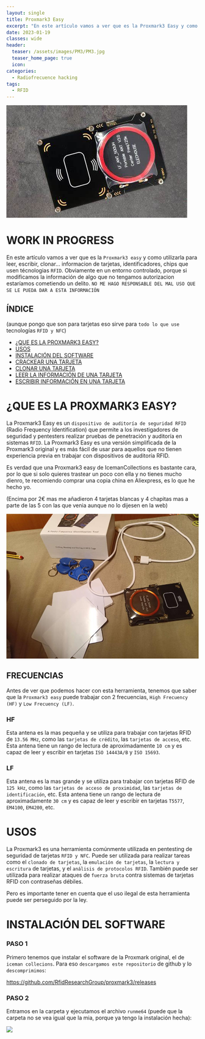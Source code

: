 ```yaml
---
layout: single
title: Proxmark3 Easy
excerpt: "En este artículo vamos a ver que es la Proxmark3 Easy y como utilizarla para."
date: 2023-01-19
classes: wide
header:
  teaser: /assets/images/PM3/PM3.jpg
  teaser_home_page: true
  icon: 
categories:
  - Radiofrecuence hacking
tags:  
  - RFID
---
```


![](/assets/images/PM3/PM3.jpg)

# WORK IN PROGRESS

En este artículo vamos a ver que es la `Proxmark3 easy` y como utilizarla para leer, escribir, clonar... informacion de tarjetas, identificadores, chips que usen técnologias `RFID`. Obviamente en un entorno controlado, porque si modificamos la información de algo que no tengamos autorizacion estaríamos cometiendo un delito. `NO ME HAGO RESPONSABLE DEL MAL USO QUE SE LE PUEDA DAR A ESTA INFORMACIÓN`

## ÍNDICE

(aunque pongo que son para tarjetas eso sirve para `todo lo que use` tecnologías `RFID y NFC`)

- [¿QUE ES LA PROXMARK3 EASY?](#1)
- [USOS](#U)
- [INSTALACIÓN DEL SOFTWARE](#2)
- [CRACKEAR UNA TARJETA](#3)
- [CLONAR UNA TARJETA](#4)
- [LEER LA INFORMACIÓN DE UNA TARJETA](#5)
- [ESCRIBIR INFORMACIÓN EN UNA TARJETA](#6)


<a id="1"></a>
# ¿QUE ES LA PROXMARK3 EASY?

La Proxmark3 Easy es un `dispositivo de auditoría de seguridad RFID` (Radio Frequency Identification) que permite a los investigadores de seguridad y pentesters realizar pruebas de penetración y auditoría en sistemas `RFID`. La Proxmark3 Easy es una versión simplificada de la Proxmark3 original y es más fácil de usar para aquellos que no tienen experiencia previa en trabajar con dispositivos de auditoría RFID.

Es verdad que una Proxmark3 easy de IcemanCollections es bastante cara, por lo que si solo quieres trastear un poco con ella y no tienes mucho dienro, te recomiendo comprar una copia china en Aliexpress, es lo que he hecho yo.

(Encima por 2€ mas me añadieron 4 tarjetas blancas y 4 chapitas mas a parte de las 5 con las que venia aunque no lo dijesen en la web)

![](/assets/images/PM3/miPM3.jpg)

## FRECUENCIAS

Antes de ver que podemos hacer con esta herramienta, tenemos que saber que la `Proxmark3 easy` puede trabajar con 2 frecuencias, `High Frecuency (HF)` y `Low Frecuency (LF)`.

### HF

Esta antena es la mas pequeña y se utiliza para trabajar con tarjetas RFID de `13.56 MHz`, como las `tarjetas de crédito`, las `tarjetas de acceso`, etc. Esta antena tiene un rango de lectura de aproximadamente `10 cm` y es capaz de leer y escribir en tarjetas `ISO 14443A/B` y `ISO 15693`.

### LF

Esta antena es la mas grande y se utiliza para trabajar con tarjetas RFID de `125 kHz`, como las `tarjetas de acceso de proximidad`, las `tarjetas de identificación`, etc. Esta antena tiene un rango de lectura de aproximadamente `30 cm` y es capaz de leer y escribir en tarjetas `T5577`, `EM4100`, `EM4200`, etc.

<a id="1"></a>
# USOS

La Proxmark3 es una herramienta comúnmente utilizada en pentesting de seguridad de tarjetas `RFID y NFC`. Puede ser utilizada para realizar tareas como el `clonado de tarjetas`, la `emulación de tarjetas`, la `lectura y escritura` de tarjetas, y el `análisis de protocolos RFID`. También puede ser utilizada para realizar ataques de `fuerza bruta` contra sistemas de tarjetas RFID con contraseñas débiles. 

Pero es importante tener en cuenta que el uso ilegal de esta herramienta puede ser perseguido por la ley.

<a id="2"></a>
# INSTALACIÓN DEL SOFTWARE

### PASO 1

Primero tenemos que instalar el software de la Proxmark original, el de `iceman collecions`. Para eso `descargamos este repositorio` de github y lo `descomprimimos`:

https://github.com/RfidResearchGroup/proxmark3/releases

### PASO 2

Entramos en la carpeta y ejecutamos el archivo `runme64` (puede que la carpeta no se vea igual que la mia, porque ya tengo la instalación hecha):

![](/assets/images/PM3/install.JPG)
